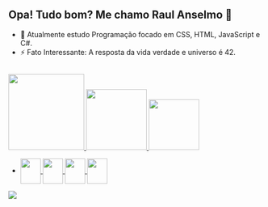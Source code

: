 ## Opa! Tudo bom? Me chamo Raul Anselmo 👋

- 🌱 Atualmente estudo Programação focado em CSS, HTML, JavaScript e C#.
- ⚡ Fato Interessante: A resposta da vida verdade e universo é 42. 
##
<div> 
  <a href="https://github.com/RaulAnselmoDSantos">
  <img height="150cm" src="https://github-readme-stats.vercel.app/api?username=RaulAnselmoDSantos&show_icons=true&theme=tokyonight&count_private=true"/>
  <img height="120cm" src="https://github-readme-stats.vercel.app/api/top-langs/?username=RaulAnselmoDSantos&_icons=true&theme=tokyonight&layout=compact"/> 
  <img height="100cm" src="https://github-readme-stats.vercel.app/api/pin/?username=RaulAnselmoDSantos&repo=github-readme-stats&_icons=true&theme=tokyonight"/> 
</div> 

- <p>
    <img src="https://icongr.am/devicon/csharp-original.svg?size=128&color=currentColor" align="center" height="50" width="40">
    <img src="https://icongr.am/devicon/javascript-original.svg?size=128&color=currentColor" align="center" height="50" width="40">
    <img src="https://icongr.am/devicon/html5-original.svg?size=128&color=currentColor" align="center" height="50" width="40">
    <img src="https://icongr.am/devicon/css3-original.svg?size=128&color=currentColor" align="center" height="50" width="40">
</p>
<div>
   <a href="https://www.linkedin.com/in/raul-anselmo-69b6a2223/">
  <img hight="30" src="https://img.shields.io/badge/LinkedIn-0077B5?style=for-the-badge&logo=linkedin&logoColor=white"/>
</div>
